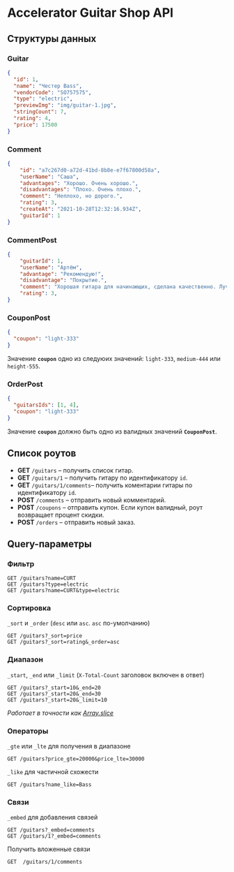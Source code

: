 # Accelerator Guitar Shop API

## Структуры данных

### Guitar

```json
{
  "id": 1,
  "name": "Честер Bass",
  "vendorCode": "SO757575",
  "type": "electric",
  "previewImg": "img/guitar-1.jpg",
  "stringCount": 7,
  "rating": 4,
  "price": 17500
}
```

### Comment

```json
{
    "id": "a7c267d0-a72d-41bd-8b8e-e7f67800d58a",
    "userName": "Саша",
    "advantages": "Хорошо. Очень хорошо.",
    "disadvantages": "Плохо. Очень плохо.",
    "comment": "Неплохо, но дорого.",
    "rating": 3,
    "createAt": "2021-10-28T12:32:16.934Z",
    "guitarId": 1
}
```

### CommentPost

```json
{
    "guitarId": 1,
    "userName": "Артём",
    "advantage": "Рекомендую!",
    "disadvantage": "Покрытие.",
    "comment": "Хорошая гитара для начинающих, сделана качественно. Лучше за эти деньги не найти.",
    "rating": 3,
}
```

### CouponPost

```json
{
  "coupon": "light-333"
}
```

Значение **`coupon`** одно из следуюих значений: `light-333`, `medium-444` или `height-555`.

### OrderPost

```json
{
  "guitarsIds": [1, 4],
  "coupon": "light-333"
}
```

Значение **`coupon`** должно быть одно из валидных значений **`CouponPost`**.


## Список роутов

- **GET** `/guitars` – получить список гитар.
- **GET** `/guitars/1` – получить гитару по идентификатору `id`.
- **GET** `/guitars/1/comments`– получить коментарии гитары по идентификатору `id`.
- **POST** `/comments` – отправить новый комментарий.
- **POST** `/coupons` – отправить купон. Если купон валидный, роут возвращает процент скидки.
- **POST** `/orders` – отправить новый заказ.

## Query-параметры

### Фильтр

```
GET /guitars?name=СURT
GET /guitars?type=electric
GET /guitars?name=СURT&type=electric
```

### Сортировка

`_sort` и `_order` (`desc` или `asc`. `asc` по-умолчанию)

```
GET /guitars?_sort=price
GET /guitars?_sort=rating&_order=asc
```

### Диапазон

`_start`, `_end` или `_limit` (`X-Total-Count` заголовок включен в ответ)

```
GET /guitars?_start=10&_end=20
GET /guitars?_start=20&_end=30
GET /guitars?_start=20&_limit=10
```

*Работает в точности как [Array.slice](https://developer.mozilla.org/en-US/docs/Web/JavaScript/Reference/Global_Objects/Array/slice)*

### Операторы

`_gte` или `_lte` для получения в диапазоне

```
GET /guitars?price_gte=20000&price_lte=30000
```

`_like` для частичной схожести

```
GET /guitars?name_like=Bass
```

### Связи


`_embed` для добавления связей

```
GET /guitars?_embed=comments
GET /guitars/1?_embed=comments
```

Получить вложенные связи

```
GET  /guitars/1/comments
```
